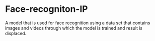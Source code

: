# Face-recogniton-IP
A model that is used for face recognition using a data set that contains images and videos through which the model is trained and result is displaced.
